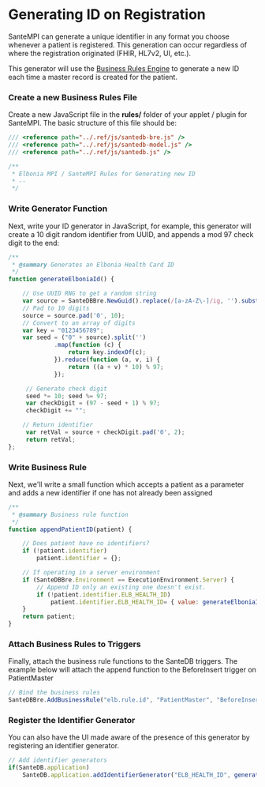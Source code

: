 # Generating ID on Registration

SanteMPI can generate a unique identifier in any format you choose whenever a patient is registered. This generation can occur regardless of where the registration originated (FHIR, HL7v2, UI, etc.).

This generator will use the [Business Rules Engine](../../developers/applets/business-rules.md) to generate a new ID each time a master record is created for the patient.&#x20;

### Create a new Business Rules File

Create a new JavaScript file in the **rules/** folder of your applet / plugin for SanteMPI. The basic structure of this file should be:

```javascript
/// <reference path="../.ref/js/santedb-bre.js" />
/// <reference path="../.ref/js/santedb-model.js" />
/// <reference path="../.ref/js/santedb.js" />

/**
 * Elbonia MPI / SanteMPI Rules for Generating new ID
 * --
 */

```

### Write Generator Function

Next, write your ID generator in JavaScript, for example, this generator will create a 10 digit random identifier from UUID, and appends a mod 97 check digit to the end:

```javascript
/**
 * @summary Generates an Elbonia Health Card ID
 */
function generateElboniaId() {

    // Use UUID RNG to get a random string
    var source = SanteDBBre.NewGuid().replace(/[a-zA-Z\-]/ig, '').substring(0, 10);
    // Pad to 10 digits
    source = source.pad('0', 10);
    // Convert to an array of digits
    var key = "0123456789";
    var seed = ("0" + source).split('')
             .map(function (c) { 
                 return key.indexOf(c); 
             }).reduce(function (a, v, i) { 
                 return ((a + v) * 10) % 97; 
             });

     // Generate check digit             
     seed *= 10; seed %= 97;
     var checkDigit = (97 - seed + 1) % 97;
     checkDigit += "";

    // Return identifier
     var retVal = source + checkDigit.pad('0', 2);
     return retVal;
};
```

### Write Business Rule

Next, we'll write a small function which accepts a patient as a parameter and adds a new identifier if one has not already been assigned

```javascript
/**
 * @summary Business rule function
 */
function appendPatientID(patient) {

    // Does patient have no identifiers?
    if (!patient.identifier)
        patient.identifier = {};

    // If operating in a server environment
    if (SanteDBBre.Environment == ExecutionEnvironment.Server) {
        // Append ID only an existing one doesn't exist.
        if (!patient.identifier.ELB_HEALTH_ID)
            patient.identifier.ELB_HEALTH_ID= { value: generateElboniaId() };
    }
    return patient;
}
```

### Attach Business Rules to Triggers

Finally, attach the business rule functions to the SanteDB triggers. The example below will attach the append function to the BeforeInsert trigger on PatientMaster

```javascript
// Bind the business rules
SanteDBBre.AddBusinessRule("elb.rule.id", "PatientMaster", "BeforeInsert", { "deceasedDate": "null" }, appendPatientID);
```

### Register the Identifier Generator

You can also have the UI made aware of the presence of this generator by registering an identifier generator.

```javascript
// Add identifier generators
if(SanteDB.application) 
    SanteDB.application.addIdentifierGenerator("ELB_HEALTH_ID", generateElboniaId());
```

